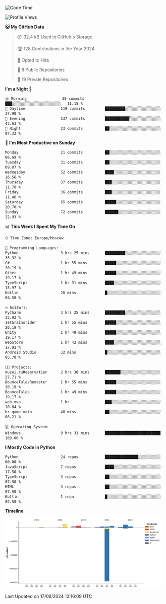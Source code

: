 <!--START_SECTION:waka-->
![Code Time](http://img.shields.io/badge/Code%20Time-520%20hrs%202%20mins-blue)

![Profile Views](http://img.shields.io/badge/Profile%20Views-2-blue)

**🐱 My GitHub Data** 

> 📦 32.4 kB Used in GitHub's Storage 
 > 
> 🏆 128 Contributions in the Year 2024
 > 
> 💼 Opted to Hire
 > 
> 📜 8 Public Repositories 
 > 
> 🔑 19 Private Repositories 
 > 
**I'm a Night 🦉** 

```text
🌞 Morning                35 commits          ███░░░░░░░░░░░░░░░░░░░░░░   11.15 % 
🌆 Daytime                119 commits         █████████░░░░░░░░░░░░░░░░   37.90 % 
🌃 Evening                137 commits         ███████████░░░░░░░░░░░░░░   43.63 % 
🌙 Night                  23 commits          ██░░░░░░░░░░░░░░░░░░░░░░░   07.32 % 
```
📅 **I'm Most Productive on Sunday** 

```text
Monday                   21 commits          ██░░░░░░░░░░░░░░░░░░░░░░░   06.69 % 
Tuesday                  31 commits          ██░░░░░░░░░░░░░░░░░░░░░░░   09.87 % 
Wednesday                52 commits          ████░░░░░░░░░░░░░░░░░░░░░   16.56 % 
Thursday                 37 commits          ███░░░░░░░░░░░░░░░░░░░░░░   11.78 % 
Friday                   36 commits          ███░░░░░░░░░░░░░░░░░░░░░░   11.46 % 
Saturday                 65 commits          █████░░░░░░░░░░░░░░░░░░░░   20.70 % 
Sunday                   72 commits          ██████░░░░░░░░░░░░░░░░░░░   22.93 % 
```


📊 **This Week I Spent My Time On** 

```text
🕑︎ Time Zone: Europe/Moscow

💬 Programming Languages: 
Python                   3 hrs 25 mins       █████████░░░░░░░░░░░░░░░░   35.92 % 
C#                       1 hr 55 mins        █████░░░░░░░░░░░░░░░░░░░░   20.19 % 
Other                    1 hr 49 mins        █████░░░░░░░░░░░░░░░░░░░░   19.17 % 
TypeScript               1 hr 31 mins        ████░░░░░░░░░░░░░░░░░░░░░   15.97 % 
Kotlin                   26 mins             █░░░░░░░░░░░░░░░░░░░░░░░░   04.58 % 

🔥 Editors: 
PyCharm                  3 hrs 25 mins       █████████░░░░░░░░░░░░░░░░   35.92 % 
Jetbrainsrider           1 hr 55 mins        █████░░░░░░░░░░░░░░░░░░░░   20.19 % 
Unity                    1 hr 49 mins        █████░░░░░░░░░░░░░░░░░░░░   19.17 % 
WebStorm                 1 hr 42 mins        ████░░░░░░░░░░░░░░░░░░░░░   17.92 % 
Android Studio           32 mins             █░░░░░░░░░░░░░░░░░░░░░░░░   05.70 % 

🐱‍💻 Projects: 
muzei.ruReservation      2 hrs 38 mins       ███████░░░░░░░░░░░░░░░░░░   27.71 % 
BounceTalesRemaster      1 hr 55 mins        █████░░░░░░░░░░░░░░░░░░░░   20.19 % 
BounceTales              1 hr 49 mins        █████░░░░░░░░░░░░░░░░░░░░   19.17 % 
web_mvp                  1 hr                ███░░░░░░░░░░░░░░░░░░░░░░   10.64 % 
hr_game_main             46 mins             ██░░░░░░░░░░░░░░░░░░░░░░░   08.21 % 

💻 Operating System: 
Windows                  9 hrs 31 mins       █████████████████████████   100.00 % 
```

**I Mostly Code in Python** 

```text
Python                   24 repos            ███████████████░░░░░░░░░░   60.00 % 
JavaScript               7 repos             ████░░░░░░░░░░░░░░░░░░░░░   17.50 % 
TypeScript               3 repos             ██░░░░░░░░░░░░░░░░░░░░░░░   07.50 % 
HTML                     3 repos             ██░░░░░░░░░░░░░░░░░░░░░░░   07.50 % 
Kotlin                   1 repo              █░░░░░░░░░░░░░░░░░░░░░░░░   02.50 % 
```



**Timeline**

![Lines of Code chart](https://raw.githubusercontent.com/adlemx/adlemx/main/assets/bar_graph.png)


 Last Updated on 17/09/2024 12:16:09 UTC
<!--END_SECTION:waka-->
